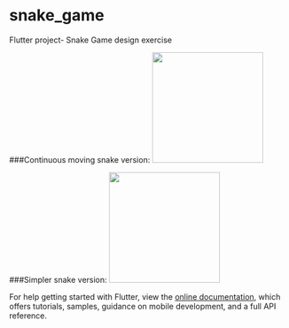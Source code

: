 # snake_game

Flutter project- Snake Game design exercise

###Continuous moving snake version:
<img src="https://media.giphy.com/media/vJ1wV8vzPGEMouOYII/giphy.gif" width="200" />

###Simpler snake version:
<img src="https://media.giphy.com/media/MAGJlbAtINNG1DT9vq/giphy.gif" width="200" />

For help getting started with Flutter, view the
[online documentation](https://flutter.dev/docs), which offers tutorials,
samples, guidance on mobile development, and a full API reference.
